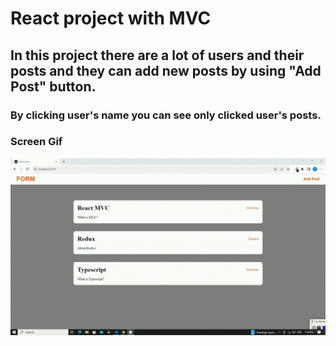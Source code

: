 # React project with MVC

## In this project there are a lot of users and their posts and they can add new posts by using "Add Post" button.

### By clicking user's name you can see only clicked user's posts.

### Screen Gif

![](screen.gif)
